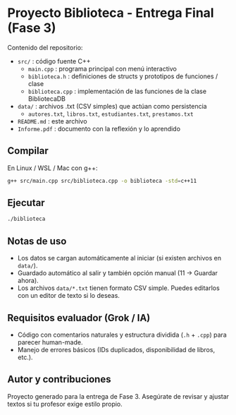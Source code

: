 # Proyecto Biblioteca - Entrega Final (Fase 3)

Contenido del repositorio:

- `src/` : código fuente C++
  - `main.cpp` : programa principal con menú interactivo
  - `biblioteca.h` : definiciones de structs y prototipos de funciones / clase
  - `biblioteca.cpp` : implementación de las funciones de la clase BibliotecaDB
- `data/` : archivos .txt (CSV simples) que actúan como persistencia
  - `autores.txt`, `libros.txt`, `estudiantes.txt`, `prestamos.txt`
- `README.md` : este archivo
- `Informe.pdf` : documento con la reflexión y lo aprendido

## Compilar
En Linux / WSL / Mac con g++:

```bash
g++ src/main.cpp src/biblioteca.cpp -o biblioteca -std=c++11
```

## Ejecutar
```bash
./biblioteca
```

## Notas de uso
- Los datos se cargan automáticamente al iniciar (si existen archivos en `data/`).
- Guardado automático al salir y también opción manual (11 -> Guardar ahora).
- Los archivos `data/*.txt` tienen formato CSV simple. Puedes editarlos con un editor de texto si lo deseas.

## Requisitos evaluador (Grok / IA)
- Código con comentarios naturales y estructura dividida (`.h` + `.cpp`) para parecer human-made.
- Manejo de errores básicos (IDs duplicados, disponibilidad de libros, etc.).

## Autor y contribuciones
Proyecto generado para la entrega de Fase 3. Asegúrate de revisar y ajustar textos si tu profesor exige estilo propio.

